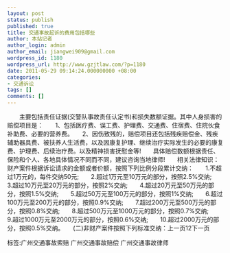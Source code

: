 ```yaml
---
layout: post
status: publish
published: true
title: 交通事故起诉的费用包括哪些
author: 本站记者
author_login: admin
author_email: jiangwei909@gmail.com
wordpress_id: 1180
wordpress_url: http://www.gzjtlaw.com/?p=1180
date: 2011-05-29 09:14:24.000000000 +08:00
categories:
- 交通诉讼
tags: []
comments: []
---
```

　　主要包括责任证据(交警队事故责任认定书)和损失数额证据。其中人身损害的赔偿项目是：　　1、包括医疗费、误工费、护理费、交通费、住宿费、住院伙食补助费、必要的营养费。　　2、因伤致残的，赔偿项目还包括残疾赔偿金、残疾辅助器具费、被扶养人生活费，以及因康复护理、继续治疗实际发生的必要的康复费、护理费、后续治疗费。以及精神损害抚慰金等!　　具体赔偿数额根据责任、保险和个人、各地具体情况不同而不同，建议咨询当地律师!　　相关法律知识：　　财产案件根据诉讼请求的金额或者价额，按照下列比例分段累计交纳：　　1.不超过1万元的，每件交纳50元;　　2.超过1万元至10万元的部分，按照2.5%交纳;　　3.超过10万元至20万元的部分，按照2%交纳;　　4.超过20万元至50万元的部分，按照1.5%交纳;　　5.超过50万元至100万元的部分，按照1%交纳;　　6.超过100万元至200万元的部分，按照0.9%交纳;　　7.超过200万元至500万元的部分，按照0.8%交纳;　　8.超过500万元至1000万元的部分，按照0.7%交纳;　　9.超过1000万元至2000万元的部分，按照0.6%交纳;　　10.超过2000万元的部分，按照0.5%交纳。　　(二)非财产案件按照下列标准交纳：上一页12下一页标签:广州交通事故索赔 广州交通事故赔偿 广州交通事故律师
